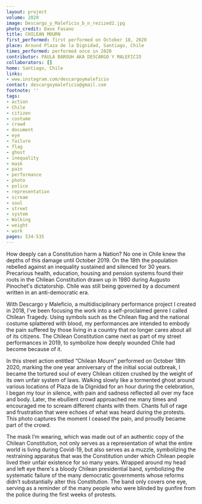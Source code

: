 ```yaml
---
layout: project
volume: 2020
image: Descargo_y_Maleficio_b_n_rezized2.jpg
photo_credit: Dave Fasano
title: CHILEAN MOURN
first_performed: first performed on October 18, 2020
place: Around Plaza de la Dignidad, Santiago, Chile
times_performed: performed once in 2020
contributor: PAULA BAROUH AKA DESCARGO Y MALEFICIO
collaborators: []
home: Santiago, Chile
links:
- www.instagram.com/descargoymaleficio
contact: descargoymaleficio@gmail.com
footnote: ''
tags:
- action
- Chile
- citizen
- costume
- crowd
- document
- eye
- failure
- flag
- ghost
- inequality
- mask
- pain
- performance
- photo
- police
- representation
- scream
- soul
- street
- system
- Walking
- weight
- work
pages: 534-535
---
```



How deeply can a Constitution harm a Nation?
No one in Chile knew the depths of this damage until October 2019. On the 18th the population rebelled against an inequality sustained and silenced for 30 years. Precarious health, education, housing and pension systems found their roots in the Chilean Constitution drawn up in 1980 during Augusto Pinochet's dictatorship. Chile was still being governed by a document written in an anti-democratic era.
 
With Descargo y Maleficio, a multidisciplinary performance project I created in 2018, 
I've been focusing the work into a self-proclaimed genre I called Chilean Tragedy. Using symbols such as the Chilean flag and the national costume splattered with blood, my performances are intended to embody the pain suffered by those living in a country that no longer cares about all of its citizens. The Chilean Constitution came next as part of my street performances in 2019, to symbolize how deeply wounded Chile had become because of it.

In this street action entitled “Chilean Mourn” performed on October 18th 2020, marking the one year anniversary of the initial social outbreak, I became the tortured soul of every Chilean citizen crushed by the weight of its own unfair system of laws. 
Walking slowly like a tormented ghost around various locations of Plaza de la Dignidad for an hour during the celebration, I began my tour in silence, with pain and sadness reflected all over my face and body. Later, the ebullient crowd approached me many times and encouraged me to scream different chants with them. Chants full of rage and frustration that were echoes of what was heard during the protests. This photo captures the moment I ceased the pain, and proudly became part of the crowd.

The mask I’m wearing, which was made out of an authentic copy of the Chilean Constitution, not only serves as a representation of what the entire world is living during Covid-19, but also serves as a muzzle, symbolizing the restraining apparatus that was the Constitution under which Chilean people lived their unfair existence for so many years. 
Wrapped around my head and left eye there's a bloody Chilean presidential band, symbolizing the systematic failure of the many democratic governments whose reforms didn’t substantially alter this Constitution. The band only covers one eye, serving as a reminder of the many people who were blinded by gunfire from the police during the first weeks of protests.

